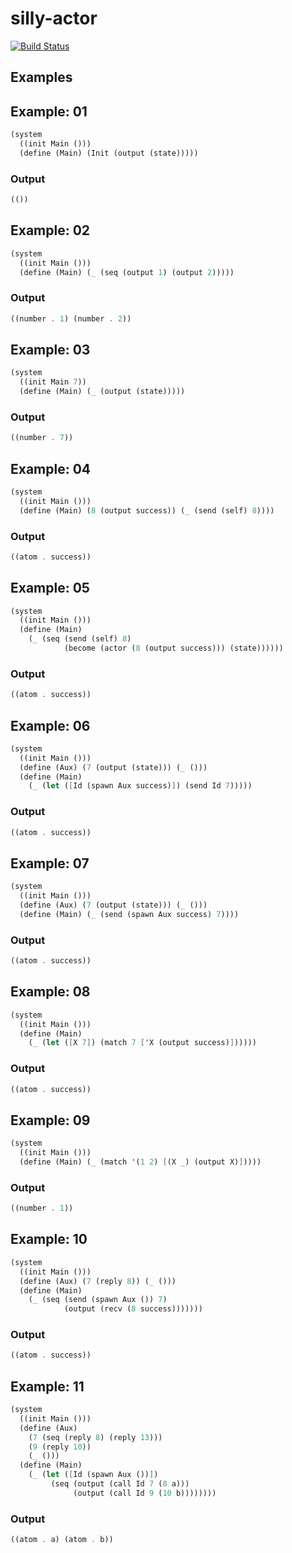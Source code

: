 silly-actor
===========
[![Build Status](https://travis-ci.org/rootmos/silly-actor.svg?branch=master)](https://travis-ci.org/rootmos/silly-actor)

Examples
--------
## Example: 01
```scheme
(system
  ((init Main ()))
  (define (Main) (Init (output (state)))))
```
### Output
```scheme
(())
```

## Example: 02
```scheme
(system
  ((init Main ()))
  (define (Main) (_ (seq (output 1) (output 2)))))
```
### Output
```scheme
((number . 1) (number . 2))
```

## Example: 03
```scheme
(system
  ((init Main 7))
  (define (Main) (_ (output (state)))))
```
### Output
```scheme
((number . 7))
```

## Example: 04
```scheme
(system
  ((init Main ()))
  (define (Main) (8 (output success)) (_ (send (self) 8))))
```
### Output
```scheme
((atom . success))
```

## Example: 05
```scheme
(system
  ((init Main ()))
  (define (Main)
    (_ (seq (send (self) 8)
            (become (actor (8 (output success))) (state))))))
```
### Output
```scheme
((atom . success))
```

## Example: 06
```scheme
(system
  ((init Main ()))
  (define (Aux) (7 (output (state))) (_ ()))
  (define (Main)
    (_ (let ([Id (spawn Aux success)]) (send Id 7)))))
```
### Output
```scheme
((atom . success))
```

## Example: 07
```scheme
(system
  ((init Main ()))
  (define (Aux) (7 (output (state))) (_ ()))
  (define (Main) (_ (send (spawn Aux success) 7))))
```
### Output
```scheme
((atom . success))
```

## Example: 08
```scheme
(system
  ((init Main ()))
  (define (Main)
    (_ (let ([X 7]) (match 7 ['X (output success)])))))
```
### Output
```scheme
((atom . success))
```

## Example: 09
```scheme
(system
  ((init Main ()))
  (define (Main) (_ (match '(1 2) [(X _) (output X)]))))
```
### Output
```scheme
((number . 1))
```

## Example: 10
```scheme
(system
  ((init Main ()))
  (define (Aux) (7 (reply 8)) (_ ()))
  (define (Main)
    (_ (seq (send (spawn Aux ()) 7)
            (output (recv (8 success)))))))
```
### Output
```scheme
((atom . success))
```

## Example: 11
```scheme
(system
  ((init Main ()))
  (define (Aux)
    (7 (seq (reply 8) (reply 13)))
    (9 (reply 10))
    (_ ()))
  (define (Main)
    (_ (let ([Id (spawn Aux ())])
         (seq (output (call Id 7 (8 a)))
              (output (call Id 9 (10 b))))))))
```
### Output
```scheme
((atom . a) (atom . b))
```

